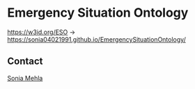 # Emergency Situation Ontology 

https://w3id.org/ESO -> https://sonia04021991.github.io/EmergencySituationOntology/

## Contact
[Sonia Mehla](soniamehla9@gmail.com)
